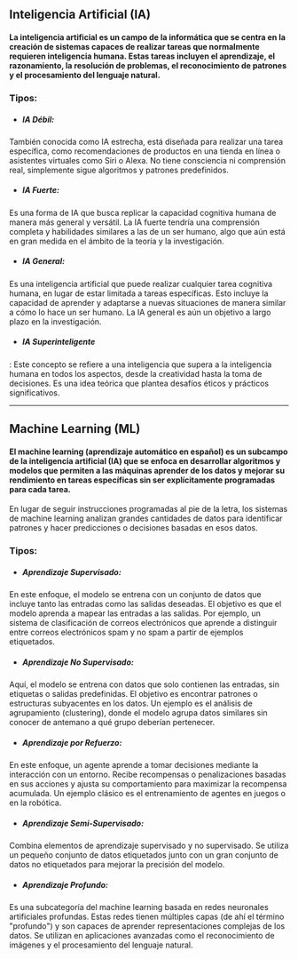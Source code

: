 ## Inteligencia Artificial (IA)
#### La inteligencia artificial es un campo de la informática que se centra en la creación de sistemas capaces de realizar tareas que normalmente requieren inteligencia humana. Estas tareas incluyen el aprendizaje, el razonamiento, la resolución de problemas, el reconocimiento de patrones y el procesamiento del lenguaje natural.
### Tipos:

+ ##### IA Débil:
También conocida como IA estrecha, está diseñada para realizar una tarea específica, como recomendaciones de productos en una tienda en línea o asistentes virtuales como Siri o Alexa. No tiene consciencia ni comprensión real, simplemente sigue algoritmos y patrones predefinidos.

+ ##### IA Fuerte: 
Es una forma de IA que busca replicar la capacidad cognitiva humana de manera más general y versátil. La IA fuerte tendría una comprensión completa y habilidades similares a las de un ser humano, algo que aún está en gran medida en el ámbito de la teoría y la investigación.

+ ##### IA General:
Es una inteligencia artificial que puede realizar cualquier tarea cognitiva humana, en lugar de estar limitada a tareas específicas. Esto incluye la capacidad de aprender y adaptarse a nuevas situaciones de manera similar a cómo lo hace un ser humano. La IA general es aún un objetivo a largo plazo en la investigación.

+ ##### IA Superinteligente
: Este concepto se refiere a una inteligencia que supera a la inteligencia humana en todos los aspectos, desde la creatividad hasta la toma de decisiones. Es una idea teórica que plantea desafíos éticos y prácticos significativos.

*** 

## Machine Learning (ML)
#### El machine learning (aprendizaje automático en español) es un subcampo de la inteligencia artificial (IA) que se enfoca en desarrollar algoritmos y modelos que permiten a las máquinas aprender de los datos y mejorar su rendimiento en tareas específicas sin ser explícitamente programadas para cada tarea. 
En lugar de seguir instrucciones programadas al pie de la letra, los sistemas de machine learning analizan grandes cantidades de datos para identificar patrones y hacer predicciones o decisiones basadas en esos datos.
### Tipos:

+ ##### Aprendizaje Supervisado:
En este enfoque, el modelo se entrena con un conjunto de datos que incluye tanto las entradas como las salidas deseadas. El objetivo es que el modelo aprenda a mapear las entradas a las salidas. Por ejemplo, un sistema de clasificación de correos electrónicos que aprende a distinguir entre correos electrónicos spam y no spam a partir de ejemplos etiquetados.

+ ##### Aprendizaje No Supervisado:
Aquí, el modelo se entrena con datos que solo contienen las entradas, sin etiquetas o salidas predefinidas. El objetivo es encontrar patrones o estructuras subyacentes en los datos. Un ejemplo es el análisis de agrupamiento (clustering), donde el modelo agrupa datos similares sin conocer de antemano a qué grupo deberían pertenecer.

+ ##### Aprendizaje por Refuerzo: 
En este enfoque, un agente aprende a tomar decisiones mediante la interacción con un entorno. Recibe recompensas o penalizaciones basadas en sus acciones y ajusta su comportamiento para maximizar la recompensa acumulada. Un ejemplo clásico es el entrenamiento de agentes en juegos o en la robótica.

+ ##### Aprendizaje Semi-Supervisado: 
Combina elementos de aprendizaje supervisado y no supervisado. Se utiliza un pequeño conjunto de datos etiquetados junto con un gran conjunto de datos no etiquetados para mejorar la precisión del modelo.

+ ##### Aprendizaje Profundo: 
Es una subcategoría del machine learning basada en redes neuronales artificiales profundas. Estas redes tienen múltiples capas (de ahí el término "profundo") y son capaces de aprender representaciones complejas de los datos. Se utilizan en aplicaciones avanzadas como el reconocimiento de imágenes y el procesamiento del lenguaje natural.
